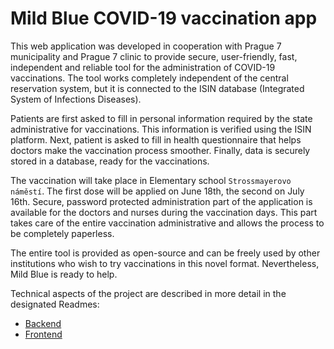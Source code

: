 # Mild Blue COVID-19 vaccination app

This web application was developed in cooperation with Prague 7 municipality and Prague 7 clinic to provide secure,
user-friendly, fast, independent and reliable tool for the administration of COVID-19 vaccinations. The tool works
completely independent of the central reservation system, but it is connected to the ISIN database (Integrated System of
Infections Diseases).

Patients are first asked to fill in personal information required by the state administrative for vaccinations. This
information is verified using the ISIN platform. Next, patient is asked to fill in health questionnaire that helps
doctors make the vaccination process smoother. Finally, data is securely stored in a database, ready for the
vaccinations.

The vaccination will take place in Elementary school `Strossmayerovo náměstí`. The first dose will be applied on June
18th, the second on July 16th. Secure, password protected administration part of the application is available for the
doctors and nurses during the vaccination days. This part takes care of the entire vaccination administrative and allows
the process to be completely paperless.

The entire tool is provided as open-source and can be freely used by other institutions who wish to try vaccinations in
this novel format. Nevertheless, Mild Blue is ready to help.

Technical aspects of the project are described in more detail in the designated Readmes:

* [Backend](backend/README.md)
* [Frontend](frontend/README.md)
